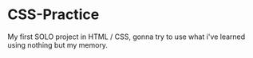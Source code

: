 # CSS-Practice


My first SOLO project in HTML / CSS, gonna try to use what i've learned using nothing but my memory.
